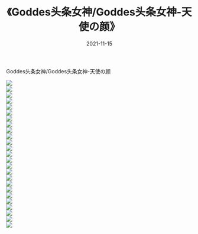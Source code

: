 ﻿---
layout: post
title:  《Goddes头条女神/Goddes头条女神-天使の颜》
date:   2021-11-15
img: http://pic.660000.xyz/1:/网络美图/2021/Goddes头条女神/Goddes头条女神-天使の颜/000.jpg
categories: [美女, 清纯, 唯美]
---

Goddes头条女神/Goddes头条女神-天使の颜

 ![](http://pic.660000.xyz/1:/网络美图/2021/Goddes头条女神/Goddes头条女神-天使の颜/001.jpg) <br>![](http://pic.660000.xyz/1:/网络美图/2021/Goddes头条女神/Goddes头条女神-天使の颜/002.jpg) <br>![](http://pic.660000.xyz/1:/网络美图/2021/Goddes头条女神/Goddes头条女神-天使の颜/003.jpg) <br>![](http://pic.660000.xyz/1:/网络美图/2021/Goddes头条女神/Goddes头条女神-天使の颜/004.jpg) <br>![](http://pic.660000.xyz/1:/网络美图/2021/Goddes头条女神/Goddes头条女神-天使の颜/005.jpg) <br>![](http://pic.660000.xyz/1:/网络美图/2021/Goddes头条女神/Goddes头条女神-天使の颜/006.jpg) <br>![](http://pic.660000.xyz/1:/网络美图/2021/Goddes头条女神/Goddes头条女神-天使の颜/007.jpg) <br>![](http://pic.660000.xyz/1:/网络美图/2021/Goddes头条女神/Goddes头条女神-天使の颜/008.jpg) <br>![](http://pic.660000.xyz/1:/网络美图/2021/Goddes头条女神/Goddes头条女神-天使の颜/009.jpg) <br>![](http://pic.660000.xyz/1:/网络美图/2021/Goddes头条女神/Goddes头条女神-天使の颜/010.jpg) <br>![](http://pic.660000.xyz/1:/网络美图/2021/Goddes头条女神/Goddes头条女神-天使の颜/011.jpg) <br>![](http://pic.660000.xyz/1:/网络美图/2021/Goddes头条女神/Goddes头条女神-天使の颜/012.jpg) <br>![](http://pic.660000.xyz/1:/网络美图/2021/Goddes头条女神/Goddes头条女神-天使の颜/013.jpg) <br>![](http://pic.660000.xyz/1:/网络美图/2021/Goddes头条女神/Goddes头条女神-天使の颜/014.jpg) <br>![](http://pic.660000.xyz/1:/网络美图/2021/Goddes头条女神/Goddes头条女神-天使の颜/015.jpg) <br>![](http://pic.660000.xyz/1:/网络美图/2021/Goddes头条女神/Goddes头条女神-天使の颜/016.jpg) <br>![](http://pic.660000.xyz/1:/网络美图/2021/Goddes头条女神/Goddes头条女神-天使の颜/017.jpg) <br>![](http://pic.660000.xyz/1:/网络美图/2021/Goddes头条女神/Goddes头条女神-天使の颜/018.jpg) <br>![](http://pic.660000.xyz/1:/网络美图/2021/Goddes头条女神/Goddes头条女神-天使の颜/019.jpg) <br>![](http://pic.660000.xyz/1:/网络美图/2021/Goddes头条女神/Goddes头条女神-天使の颜/020.jpg) <br>![](http://pic.660000.xyz/1:/网络美图/2021/Goddes头条女神/Goddes头条女神-天使の颜/021.jpg) <br>![](http://pic.660000.xyz/1:/网络美图/2021/Goddes头条女神/Goddes头条女神-天使の颜/022.jpg) <br>![](http://pic.660000.xyz/1:/网络美图/2021/Goddes头条女神/Goddes头条女神-天使の颜/023.jpg) <br>![](http://pic.660000.xyz/1:/网络美图/2021/Goddes头条女神/Goddes头条女神-天使の颜/024.jpg) <br>![](http://pic.660000.xyz/1:/网络美图/2021/Goddes头条女神/Goddes头条女神-天使の颜/025.jpg) <br>